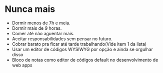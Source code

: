 Nunca mais
==========

* Dormir menos de 7h e meia.
* Dormir mais de 9 horas.
* Comer até não aguentar mais.
* Aceitar responsabilidades sem pensar no futuro.
* Cobrar barato pra ficar até tarde trabalhando(Vide item 1 da lista)
* Usar um editor de códigos WYSIWYG por opção e ainda se orgulhar disso
* Bloco de notas como editor de códigos default no desenvolvimento de web apps